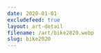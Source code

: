 ```yaml
---
date: 2020-01-01
excludefeed: true
layout: art-detail
filename: /art/bike2020.webp
slug: bike2020
---
```

